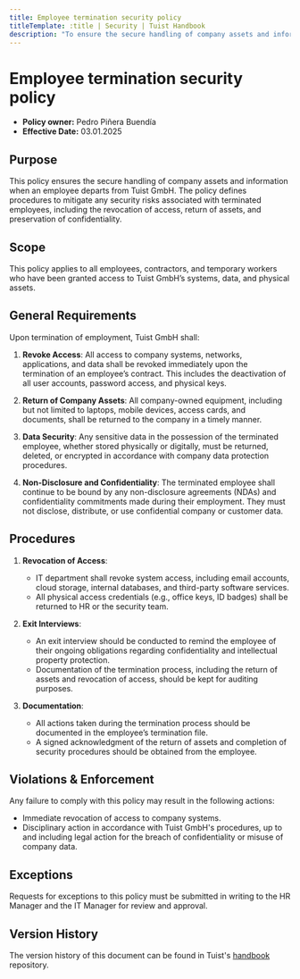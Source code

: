 ```yaml
---
title: Employee termination security policy  
titleTemplate: :title | Security | Tuist Handbook  
description: "To ensure the secure handling of company assets and information upon employee termination, safeguarding both company and customer data. This policy establishes requirements for revoking access, returning assets, and protecting confidential information after an employee’s departure."
---
```


# Employee termination security policy

- **Policy owner:** Pedro Piñera Buendía
- **Effective Date:** 03.01.2025

## Purpose

This policy ensures the secure handling of company assets and information when an employee departs from Tuist GmbH. The policy defines procedures to mitigate any security risks associated with terminated employees, including the revocation of access, return of assets, and preservation of confidentiality.

## Scope

This policy applies to all employees, contractors, and temporary workers who have been granted access to Tuist GmbH’s systems, data, and physical assets.

## General Requirements

Upon termination of employment, Tuist GmbH shall:

1. **Revoke Access**: All access to company systems, networks, applications, and data shall be revoked immediately upon the termination of an employee’s contract. This includes the deactivation of all user accounts, password access, and physical keys.
   
2. **Return of Company Assets**: All company-owned equipment, including but not limited to laptops, mobile devices, access cards, and documents, shall be returned to the company in a timely manner.

3. **Data Security**: Any sensitive data in the possession of the terminated employee, whether stored physically or digitally, must be returned, deleted, or encrypted in accordance with company data protection procedures.

4. **Non-Disclosure and Confidentiality**: The terminated employee shall continue to be bound by any non-disclosure agreements (NDAs) and confidentiality commitments made during their employment. They must not disclose, distribute, or use confidential company or customer data.

## Procedures

1. **Revocation of Access**:
   - IT department shall revoke system access, including email accounts, cloud storage, internal databases, and third-party software services.
   - All physical access credentials (e.g., office keys, ID badges) shall be returned to HR or the security team.

2. **Exit Interviews**:
   - An exit interview should be conducted to remind the employee of their ongoing obligations regarding confidentiality and intellectual property protection.
   - Documentation of the termination process, including the return of assets and revocation of access, should be kept for auditing purposes.

3. **Documentation**:
   - All actions taken during the termination process should be documented in the employee’s termination file.
   - A signed acknowledgment of the return of assets and completion of security procedures should be obtained from the employee.

## Violations & Enforcement

Any failure to comply with this policy may result in the following actions:
- Immediate revocation of access to company systems.
- Disciplinary action in accordance with Tuist GmbH's procedures, up to and including legal action for the breach of confidentiality or misuse of company data.

## Exceptions

Requests for exceptions to this policy must be submitted in writing to the HR Manager and the IT Manager for review and approval.

## Version History

The version history of this document can be found in Tuist's [handbook](https://github.com/tuist/handbook) repository.
